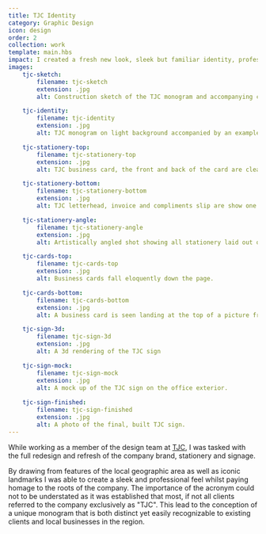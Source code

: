 ```yaml
---
title: TJC Identity
category: Graphic Design
icon: design
order: 2
collection: work
template: main.hbs
impact: I created a fresh new look, sleek but familiar identity, professionally finished stationery and recognisable signage for marketing and data company TJC.
images:
    tjc-sketch:
        filename: tjc-sketch
        extension: .jpg
        alt: Construction sketch of the TJC monogram and accompanying company name.

    tjc-identity:
        filename: tjc-identity
        extension: .jpg
        alt: TJC monogram on light background accompanied by an example on a dark blue branded background.

    tjc-stationery-top:
        filename: tjc-stationery-top
        extension: .jpg
        alt: TJC business card, the front and back of the card are clearly visible.

    tjc-stationery-bottom:
        filename: tjc-stationery-bottom
        extension: .jpg
        alt: TJC letterhead, invoice and compliments slip are show one after the other.

    tjc-stationery-angle:
        filename: tjc-stationery-angle
        extension: .jpg
        alt: Artistically angled shot showing all stationery laid out on a table together.

    tjc-cards-top:
        filename: tjc-cards-top
        extension: .jpg
        alt: Business cards fall eloquently down the page.

    tjc-cards-bottom:
        filename: tjc-cards-bottom
        extension: .jpg
        alt: A business card is seen landing at the top of a picture frame.

    tjc-sign-3d:
        filename: tjc-sign-3d
        extension: .jpg
        alt: A 3d rendering of the TJC sign

    tjc-sign-mock:
        filename: tjc-sign-mock
        extension: .jpg
        alt: A mock up of the TJC sign on the office exterior.
        
    tjc-sign-finished:
        filename: tjc-sign-finished
        extension: .jpg
        alt: A photo of the final, built TJC sign.
---
```


While working as a member of the design team at <a href="http://tjcuk.co.uk/" target="_blank" title="TJC homepage">TJC</a>, I was tasked with the full redesign and refresh of the company brand, stationery and&nbsp;signage.

By drawing from features of the local geographic area as well as iconic landmarks I was able to create a sleek and professional feel whilst paying homage to the roots of the company. The importance of the acronym could not to be understated as it was established that most, if not all clients referred to the company exclusively as "TJC". This lead to the conception of a unique monogram that is both distinct yet easily recognizable to existing clients and local businesses in the&nbsp;region.